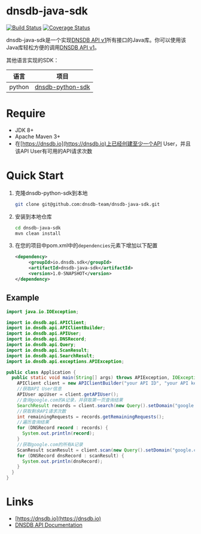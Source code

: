 # dnsdb-java-sdk
[![Build Status](https://travis-ci.org/dnsdb-team/dnsdb-java-sdk.svg?branch=master)](https://travis-ci.org/dnsdb-team/dnsdb-java-sdk)
[![Coverage Status](https://coveralls.io/repos/github/dnsdb-team/dnsdb-java-sdk/badge.svg?branch=master)](https://coveralls.io/github/dnsdb-team/dnsdb-java-sdk?branch=master)

dnsdb-java-sdk是一个实现[DNSDB API v1](https://apidoc.dnsdb.io)所有接口的Java库。你可以使用该Java库轻松方便的调用[DNSDB API v1](https://apidoc.dnsdb.io)。



其他语言实现的SDK：

|    语言   |      项目     |
| --------- | ---------------- |
|   python  | [dnsdb-python-sdk](https://pysdk.dnsdb.io) |

# Require

* JDK 8+
* Apache Maven 3+
* 在[https://dnsdb.io](https://dnsdb.io)上已经创建至少一个API User，并且该API User有可用的API请求次数

# Quick Start

1. 克隆dnsdb-python-sdk到本地
    ```bash
    git clone git@github.com:dnsdb-team/dnsdb-java-sdk.git
    ```
2. 安装到本地仓库
    ```bash
    cd dnsdb-java-sdk
    mvn clean install
    ```
3. 在您的项目中pom.xml中的`dependencies`元素下增加以下配置
    ```xml
    <dependency>
         <groupId>io.dnsdb.sdk</groupId>
         <artifactId>dnsdb-java-sdk</artifactId>
         <version>1.0-SNAPSHOT</version>
    </dependency>
    ```
 
 ## Example
 
```java
import java.io.IOException;

import io.dnsdb.api.APIClient;
import io.dnsdb.api.APIClientBuilder;
import io.dnsdb.api.APIUser;
import io.dnsdb.api.DNSRecord;
import io.dnsdb.api.Query;
import io.dnsdb.api.ScanResult;
import io.dnsdb.api.SearchResult;
import io.dnsdb.api.exceptions.APIException;

public class Application {
  public static void main(String[] args) throws APIException, IOException {
    APIClient client = new APIClientBuilder("your API ID", "your API key").build();
    //获取API User信息
    APIUser apiUser = client.getAPIUser();
    //查询google.com的A记录，并获取第一页查询结果
    SearchResult records = client.search(new Query().setDomain("google.com").setType("A"), 1);
    //获取剩余API请求次数
    int remainingRequests = records.getRemainingRequests();
    //遍历查询结果
    for (DNSRecord record : records) {
      System.out.println(record);
    }
    //获取google.com的所有A记录
    ScanResult scanResult = client.scan(new Query().setDomain("google.com").setType("A"));
    for (DNSRecord dnsRecord : scanResult) {
      System.out.println(dnsRecord);
    }
  }
}
```


# Links

* [https://dnsdb.io](https://dnsdb.io)
* [DNSDB API Documentation](https://apidoc.dnsdb.io)
